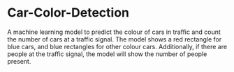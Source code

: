 # Car-Color-Detection
A machine learning model to predict the colour of cars in traffic and count the number of cars at a traffic signal. The model shows a red rectangle for blue cars, and blue rectangles for other colour cars.
Additionally, if there are people at the traffic signal, the model will show the number of people present. 
